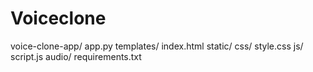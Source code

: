 # Voiceclone
   voice-clone-app/
   app.py
   templates/
      index.html
   static/
       css/
           style.css
       js/
           script.js
   audio/
   requirements.txt
